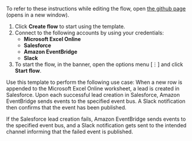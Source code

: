 To refer to these instructions while editing the flow, open [the github page](Amazon%20EventBridge%20sends%20events%20when%20a%20Salesforce%20lead%20is%20successfully%20created%20or%20when%20a%20Salesforce%20lead%20creation%20fails_instructions.md) (opens in a new window).

1.	Click **Create flow** to start using the template.
2.	Connect to the following accounts by using your credentials:
    - **Microsoft Excel Online** 
    - **Salesforce**
    - **Amazon EventBridge**
    - **Slack**
3.	To start the flow, in the banner, open the options menu [⋮] and click **Start flow**.

Use this template to perform the following use case: When a new row is appended to the Microsoft Excel Online worksheet, a lead is created in Salesforce.
Upon each successful lead creation in Salesforce, Amazon EventBridge sends events to the specified event bus. 
A Slack notification then confirms that the event has been published. 

If the Salesforce lead creation fails, Amazon EventBridge sends events to the specified event bus, and a Slack notification gets sent to the intended channel informing that the failed event is published.
